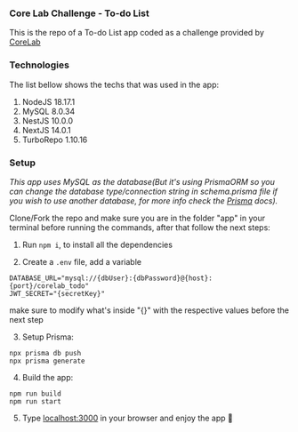 ### Core Lab Challenge -  To-do List
This is the repo of a To-do List app coded as a challenge provided by [CoreLab](https://www.corelab.com.br/pt)

### Technologies
The list bellow shows the techs that was used in the app:

1. NodeJS 18.17.1
2. MySQL 8.0.34
3. NestJS 10.0.0
4. NextJS 14.0.1
5. TurboRepo 1.10.16


### Setup
*This app uses MySQL as the database(But it's using PrismaORM so you can change the database type/connection string in schema.prisma file if you wish to use another database, for more info check the [Prisma](https://www.prisma.io/docs/orm/reference/connection-urls) docs).*

Clone/Fork the repo and make sure you are in the folder "app" in your terminal before running the commands, after that follow the next steps:

1. Run ```npm i```, to install all the dependencies

2. Create a ```.env``` file, add a variable 
```
DATABASE_URL="mysql://{dbUser}:{dbPassword}@{host}:{port}/corelab_todo"
JWT_SECRET="{secretKey}"
``` 
make sure to modify what's inside "{}" with the respective values before the next step

3. Setup Prisma: 
```
npx prisma db push
npx prisma generate
```

4. Build the app:
```
npm run build
npm run start
``` 

5. Type [localhost:3000](http://localhost:3000) in your browser and enjoy the app 🚀